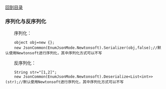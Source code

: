<a href="https://github.com/zhenlei520/System.Extension.Core/blob/master/Wiki/%e7%9b%ae%e5%bd%95.md">回到目录</a>

### 序列化与反序列化

&emsp;&emsp;序列化：
	
		object obj=new {};
		new JsonCommon(EnumJsonMode.Newtonsoft).Serializer(obj,false);//默认使用Newtonsoft进行序列化，其中序列化方式可以不写

&emsp;&emsp;反序列化：
		
		String str="[1,2]";
		new JsonCommon(EnumJsonMode.Newtonsoft).Deserialize<List<int>>(str);//默认使用Newtonsoft进行序列化，其中序列化方式可以不写